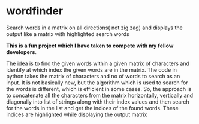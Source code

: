 # wordfinder
Search words in a matrix on all directions( not zig zag) and displays the output like a matrix with highlighted search words


**This is a fun project which I have taken to compete with my fellow developers**. 

The idea is to find the given words within a given matrix of characters and identify at which index the given words are in the matrix. 
The code in python takes the matrix of characters and no of words to search as an input. It is not basically new, but the algorithm which is 
used to search for the words is different, which is efficient in some cases. So, the approach is to concatenate all the characters from the matrix horizontally,
vertically and diagonally into list of strings along with their index values and then search for the words in the list and get the indices of the found words.
These indices are highlighted while displaying the output matrix
